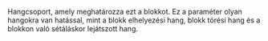 Hangcsoport, amely meghatározza ezt a blokkot. Ez a paraméter olyan hangokra van hatással, mint a blokk elhelyezési hang, blokk törési hang és a blokkon való sétáláskor lejátszott hang.